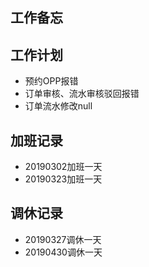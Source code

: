## 工作备忘

## 工作计划
- 预约OPP报错
- 订单审核、流水审核驳回报错
- 订单流水修改null

## 加班记录
- 20190302加班一天
- 20190323加班一天

## 调休记录
- 20190327调休一天
- 20190430调休一天

